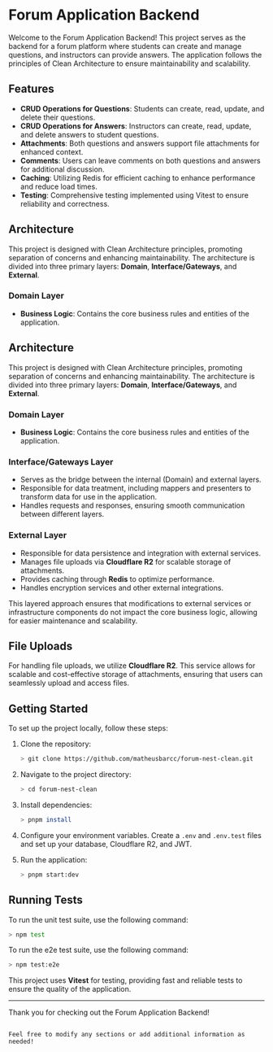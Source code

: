 # Forum Application Backend

Welcome to the Forum Application Backend! This project serves as the backend for a forum platform where students can create and manage questions, and instructors can provide answers. The application follows the principles of Clean Architecture to ensure maintainability and scalability.

## Features

- **CRUD Operations for Questions**: Students can create, read, update, and delete their questions.
- **CRUD Operations for Answers**: Instructors can create, read, update, and delete answers to student questions.
- **Attachments**: Both questions and answers support file attachments for enhanced context.
- **Comments**: Users can leave comments on both questions and answers for additional discussion.
- **Caching**: Utilizing Redis for efficient caching to enhance performance and reduce load times.
- **Testing**: Comprehensive testing implemented using Vitest to ensure reliability and correctness.

## Architecture

This project is designed with Clean Architecture principles, promoting separation of concerns and enhancing maintainability. The architecture is divided into three primary layers: **Domain**, **Interface/Gateways**, and **External**.

### Domain Layer

- **Business Logic**: Contains the core business rules and entities of the application.

## Architecture

This project is designed with Clean Architecture principles, promoting separation of concerns and enhancing maintainability. The architecture is divided into three primary layers: **Domain**, **Interface/Gateways**, and **External**.

### Domain Layer

- **Business Logic**: Contains the core business rules and entities of the application.

### Interface/Gateways Layer

- Serves as the bridge between the internal (Domain) and external layers.
- Responsible for data treatment, including mappers and presenters to transform data for use in the application.
- Handles requests and responses, ensuring smooth communication between different layers.

### External Layer

- Responsible for data persistence and integration with external services.
- Manages file uploads via **Cloudflare R2** for scalable storage of attachments.
- Provides caching through **Redis** to optimize performance.
- Handles encryption services and other external integrations.

This layered approach ensures that modifications to external services or infrastructure components do not impact the core business logic, allowing for easier maintenance and scalability.


## File Uploads

For handling file uploads, we utilize **Cloudflare R2**. This service allows for scalable and cost-effective storage of attachments, ensuring that users can seamlessly upload and access files.

## Getting Started

To set up the project locally, follow these steps:

1. Clone the repository:
    ```sh
    > git clone https://github.com/matheusbarcc/forum-nest-clean.git
    ```

2. Navigate to the project directory:
   ```sh
   > cd forum-nest-clean
   ```

3. Install dependencies:
   ```sh
   > pnpm install
   ```

4. Configure your environment variables. Create a `.env` and `.env.test` files and set up your database, Cloudflare R2, and JWT.

5. Run the application:
   ```sh
   > pnpm start:dev
   ```

## Running Tests

To run the unit test suite, use the following command:

```sh
> npm test
```

To run the e2e test suite, use the following command:

```sh
> npm test:e2e
```

This project uses **Vitest** for testing, providing fast and reliable tests to ensure the quality of the application.

---

Thank you for checking out the Forum Application Backend!
```

Feel free to modify any sections or add additional information as needed!
